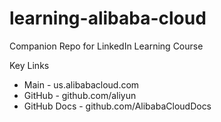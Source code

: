 # learning-alibaba-cloud
Companion Repo for LinkedIn Learning Course

Key Links
- Main - us.alibabacloud.com
- GitHub - github.com/aliyun
- GitHub Docs - github.com/AlibabaCloudDocs
